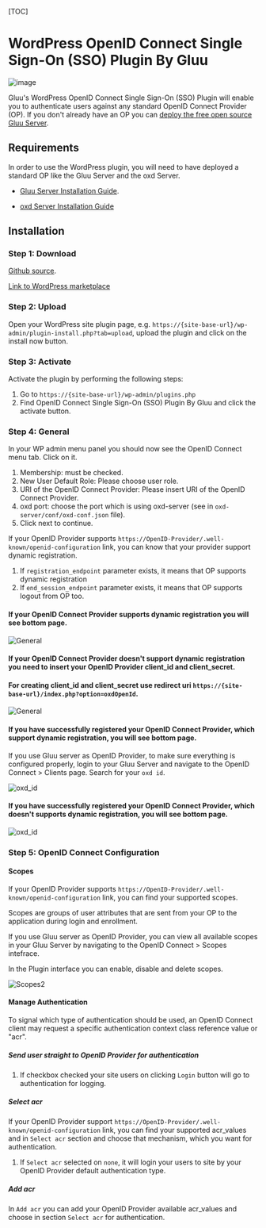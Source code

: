 [TOC]

# WordPress OpenID Connect Single Sign-On (SSO) Plugin By Gluu

![image](https://raw.githubusercontent.com/GluuFederation/wp_openid_connect_single_sign_on_plugin_by_gluu/master/plugin.jpg)

Gluu's WordPress OpenID Connect Single Sign-On (SSO) Plugin will enable you to authenticate users against any standard OpenID Connect Provider (OP). If you don't already have an OP you can [deploy the free open source Gluu Server](https://gluu.org/docs/deployment).  

## Requirements
In order to use the WordPress plugin, you will need to have deployed a standard OP like the Gluu Server and the oxd Server.

* [Gluu Server Installation Guide](https://www.gluu.org/docs/deployment/).

* [oxd Server Installation Guide](https://oxd.gluu.org/docs/oxdserver/install/)


## Installation
 
### Step 1: Download
[Github source](https://github.com/GluuFederation/wp_openid_connect_single_sign_on_plugin_by_gluu/archive/v2.4.4.zip).

[Link to WordPress marketplace](https://wordpress.org/plugins/openid-connect-sso-by-gluu/)

### Step 2: Upload
Open your WordPress site plugin page, e.g. `https://{site-base-url}/wp-admin/plugin-install.php?tab=upload`, upload the plugin and click on the install now button.

### Step 3: Activate 

Activate the plugin by performing the following steps:
 
1. Go to `https://{site-base-url}/wp-admin/plugins.php`
2. Find OpenID Connect Single Sign-On (SSO) Plugin By Gluu and click the activate button.

### Step 4: General
 
In your WP admin menu panel you should now see the OpenID Connect menu tab. Click on it.

1. Membership: must be checked.
2. New User Default Role: Please choose user role. 
3. URI of the OpenID Connect Provider: Please insert URI of the OpenID Connect Provider.
4. oxd port: choose the port which is using oxd-server (see in `oxd-server/conf/oxd-conf.json` file).
5. Click next to continue.

If your OpenID Provider supports `https://OpenID-Provider/.well-known/openid-configuration` link, you can know that your provider support dynamic registration. 

1. If `registration_endpoint` parameter exists, it means that OP supports dynamic registration
2. If `end_session_endpoint` parameter exists, it means that OP supports logout from OP too.

#### If your OpenID Connect Provider supports dynamic registration you will see bottom page.

![General](https://raw.githubusercontent.com/GluuFederation/wp_openid_connect_single_sign_on_plugin_by_gluu/master/assets/1.png) 

#### If your OpenID Connect Provider doesn't support dynamic registration you need to insert your OpenID Provider client_id and client_secret.

#### For creating client_id and client_secret use redirect uri `https://{site-base-url}/index.php?option=oxdOpenId`.

![General](https://raw.githubusercontent.com/GluuFederation/wp_openid_connect_single_sign_on_plugin_by_gluu/master/assets/2.png) 

#### If you have successfully registered your OpenID Connect Provider, which support dynamic registration, you will see bottom page.

If you use Gluu server as OpenID Provider, to make sure everything is configured properly, login to your Gluu Server and navigate to the OpenID Connect > Clients page. Search for your `oxd id`.

![oxd_id](https://raw.githubusercontent.com/GluuFederation/wp_openid_connect_single_sign_on_plugin_by_gluu/master/assets/4.png) 

#### If you have successfully registered your OpenID Connect Provider, which doesn't supports dynamic registration, you will see bottom page.

![oxd_id](https://raw.githubusercontent.com/GluuFederation/wp_openid_connect_single_sign_on_plugin_by_gluu/master/assets/3.png) 

### Step 5: OpenID Connect Configuration

#### Scopes

If your OpenID Provider supports `https://OpenID-Provider/.well-known/openid-configuration` link, you can find your supported scopes.

Scopes are groups of user attributes that are sent from your OP to the application during login and enrollment. 

If you use Gluu server as OpenID Provider, you can view all available scopes in your Gluu Server by navigating to the OpenID Connect > Scopes intefrace. 

In the Plugin interface you can enable, disable and delete scopes. 

![Scopes2](https://raw.githubusercontent.com/GluuFederation/wp_openid_connect_single_sign_on_plugin_by_gluu/master/assets/5.png) 

#### Manage Authentication

To signal which type of authentication should be used, an OpenID Connect client may request a specific authentication context class reference value or "acr". 

##### Send user straight to OpenID Provider for authentication

1. If checkbox checked your site users on clicking `Login` button will go to authentication for logging.

##### Select acr

If your OpenID Provider support `https://OpenID-Provider/.well-known/openid-configuration` link, you can find your supported acr_values and in `Select acr` section and choose that mechanism, which you want for authentication. 

1. If `Select acr` selected on `none`, it will login your users to site by your OpenID Provider default authentication type.


##### Add acr

In `Add acr` you can add your OpenID Provider available acr_values and choose in section `Select acr` for authentication.

